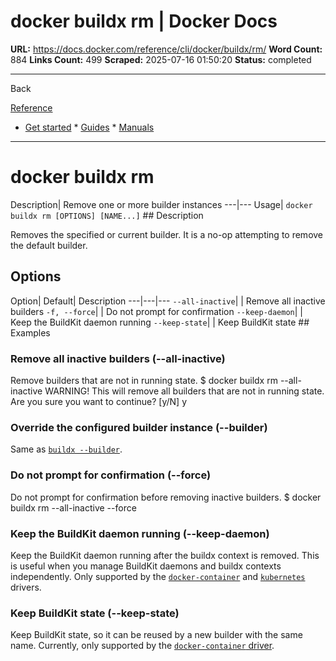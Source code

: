 # docker buildx rm | Docker Docs

**URL:** https://docs.docker.com/reference/cli/docker/buildx/rm/
**Word Count:** 884
**Links Count:** 499
**Scraped:** 2025-07-16 01:50:20
**Status:** completed

---

Back

[Reference](https://docs.docker.com/reference/)

  * [Get started](https://docs.docker.com/get-started/)   * [Guides](https://docs.docker.com/guides/)   * [Manuals](https://docs.docker.com/manuals/)

* * *

# docker buildx rm

Description| Remove one or more builder instances   ---|---   Usage| `docker buildx rm [OPTIONS] [NAME...]`      ## Description

Removes the specified or current builder. It is a no-op attempting to remove the default builder.

## Options

Option| Default| Description   ---|---|---   `--all-inactive`| | Remove all inactive builders   `-f, --force`| | Do not prompt for confirmation   `--keep-daemon`| | Keep the BuildKit daemon running   `--keep-state`| | Keep BuildKit state      ## Examples

### Remove all inactive builders \(--all-inactive\)

Remove builders that are not in running state.               $ docker buildx rm --all-inactive     WARNING! This will remove all builders that are not in running state. Are you sure you want to continue? [y/N] y     

### Override the configured builder instance \(--builder\)

Same as [`buildx --builder`](https://docs.docker.com/reference/cli/docker/buildx/#builder).

### Do not prompt for confirmation \(--force\)

Do not prompt for confirmation before removing inactive builders.               $ docker buildx rm --all-inactive --force     

### Keep the BuildKit daemon running \(--keep-daemon\)

Keep the BuildKit daemon running after the buildx context is removed. This is useful when you manage BuildKit daemons and buildx contexts independently. Only supported by the [`docker-container`](https://docs.docker.com/build/drivers/docker-container/) and [`kubernetes`](https://docs.docker.com/build/drivers/kubernetes/) drivers.

### Keep BuildKit state \(--keep-state\)

Keep BuildKit state, so it can be reused by a new builder with the same name. Currently, only supported by the [`docker-container` driver](https://docs.docker.com/build/drivers/docker-container/).